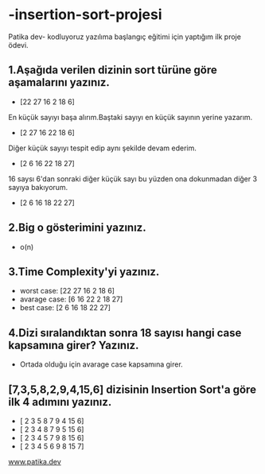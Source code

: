 # -insertion-sort-projesi
Patika dev- kodluyoruz yazılıma başlangıç eğitimi için yaptığım ilk proje ödevi.
## 1.Aşağıda verilen dizinin sort türüne göre aşamalarını yazınız.
* [22 27 16 2 18 6]

En küçük sayıyı başa alırım.Baştaki sayıyı en küçük sayının yerine yazarım.
* [2 27 16 22 18 6]

Diğer küçük sayıyı tespit edip aynı şekilde devam ederim.
* [2 6 16 22 18 27]

16 saysı 6'dan sonraki diğer küçük sayı bu yüzden ona dokunmadan diğer 3 sayıya bakıyorum.
* [2 6 16 18 22 27]

## 2.Big o gösterimini yazınız.
* o(n)

## 3.Time Complexity'yi yazınız.
* worst case: [22 27 16 2 18 6]
* avarage case: [6 16 22 2 18 27]
* best case: [2 6 16 18 22 27]

## 4.Dizi sıralandıktan sonra 18 sayısı hangi case kapsamına girer? Yazınız.
* Ortada olduğu için avarage case kapsamına girer.

## [7,3,5,8,2,9,4,15,6] dizisinin Insertion Sort'a göre ilk 4 adımını yazınız.
* [ 2 3 5 8 7 9 4 15 6]
* [ 2 3 4 8 7 9 5 15 6]
* [ 2 3 4 5 7 9 8 15 6]
* [ 2 3 4 5 6 9 8 15 7]

www.patika.dev
